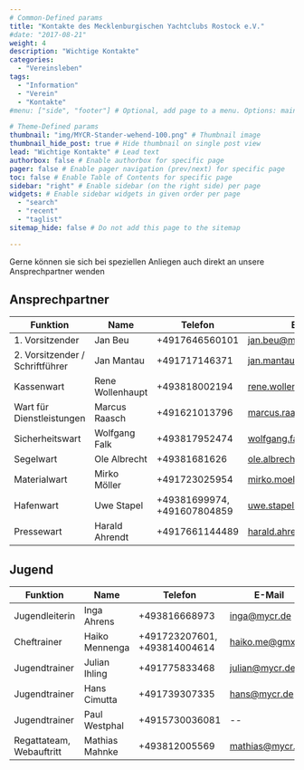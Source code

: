 ```yaml
---
# Common-Defined params
title: "Kontakte des Mecklenburgischen Yachtclubs Rostock e.V."
#date: "2017-08-21"
weight: 4
description: "Wichtige Kontakte"
categories:
  - "Vereinsleben"
tags:
  - "Information"
  - "Verein"
  - "Kontakte"
#menu: ["side", "footer"] # Optional, add page to a menu. Options: main, side, footer

# Theme-Defined params
thumbnail: "img/MYCR-Stander-wehend-100.png" # Thumbnail image
thumbnail_hide_post: true # Hide thumbnail on single post view
lead: "Wichtige Kontakte" # Lead text
authorbox: false # Enable authorbox for specific page
pager: false # Enable pager navigation (prev/next) for specific page
toc: false # Enable Table of Contents for specific page
sidebar: "right" # Enable sidebar (on the right side) per page
widgets: # Enable sidebar widgets in given order per page
  - "search"
  - "recent"
  - "taglist"
sitemap_hide: false # Do not add this page to the sitemap

---
```

Gerne können sie sich bei speziellen Anliegen auch direkt an unsere Ansprechpartner wenden

## Ansprechpartner
| Funktion        | Name    | Telefon | E-Mail |
| ----------------| ------- |------ |------ |
| 1. Vorsitzender | Jan Beu | +4917646560101 | jan.beu@mycr.de |
| 2. Vorsitzender / Schriftführer | Jan Mantau | +491717146371 | jan.mantau@mycr.de |
| Kassenwart | Rene Wollenhaupt |	+493818002194 |	rene.wollenhaupt@mycr.de
| Wart für Dienstleistungen | Marcus Raasch | +491621013796 |marcus.raasch@mycr.de |
| Sicherheitswart | Wolfgang Falk | +493817952474 |	wolfgang.falk@mycr.de |
| Segelwart |	Ole Albrecht | +49381681626 |	ole.albrecht@mycr.de |
| Materialwart | Mirko Möller | +491723025954 |	mirko.moeller@mycr.de |
| Hafenwart | Uwe Stapel | +49381699974, +491607804859 | uwe.stapel@mycr.de
| Pressewart | Harald Ahrendt | +4917661144489 | harald.ahrendt@mycr.de | 

## Jugend
| Funktion        | Name    | Telefon | E-Mail |
| ----------------| ------- |------ |------ |
| Jugendleiterin | Inga Ahrens | +493816668973 | inga@mycr.de |
| Cheftrainer | Haiko Mennenga | +491723207601, +493814004614 |	haiko.me@gmx.de |
| Jugendtrainer |	Julian Ihling | +491775833468 |	julian@mycr.de |
| Jugendtrainer |	Hans Cimutta 	| +491739307335 |	hans@mycr.de |
| Jugendtrainer | Paul Westphal | +4915730036081 | -- 	|
| Regattateam, Webauftritt | Mathias Mahnke |	+493812005569 |	mathias@mycr.de |
